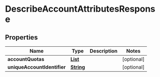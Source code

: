 

# DescribeAccountAttributesResponse

<p/>

## Properties

| Name | Type | Description | Notes |
|------------ | ------------- | ------------- | -------------|
|**accountQuotas** | [**List**](List.md) |  |  [optional] |
|**uniqueAccountIdentifier** | [**String**](String.md) |  |  [optional] |



